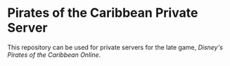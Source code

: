 Pirates of the Caribbean Private Server
========

This repository can be used for private servers for the late game, _Disney's Pirates of the Caribbean Online_.
